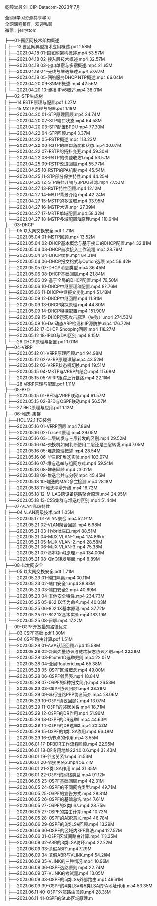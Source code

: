 乾颐堂最全HCIP-Datacom-2023年7月

全网it学习资源共享学习<br>全网课程都有，欢迎私聊<br>微信：jerryttom<br>

├──01-园区网技术架构概述<br> | ├──13 园区网典型技术应用概述.pdf 1.58M<br> | ├──2023.04.18 01-园区网架构概述.mp4 53.57M<br> | ├──2023.04.18 02-接入层技术概述.mp4 32.57M<br> | ├──2023.04.18 03-出口单宿与多宿概述.mp4 21.65M<br> | ├──2023.04.18 04-无线与堆迭概述.mp4 57.67M<br> | ├──2023.04.18 05-网络服务DHCP NTP概述.mp4 66.04M<br> | ├──2023.04.20 09-SNMP概述.mp4 42.56M<br> | └──2023.04.20 10-组播 IPv6概述.mp4 38.01M<br> ├──02-STP生成树<br> | ├──14 RSTP原理与配置.pdf 1.27M<br> | ├──15 MSTP原理与配置.pdf 1.18M<br> | ├──2023.04.20 01-STP原理回顾.mp4 24.74M<br> | ├──2023.04.20 02-STP端口状态.mp4 64.58M<br> | ├──2023.04.20 03-STP配置BPDU.mp4 77.30M<br> | ├──2023.04.22 04-STP回顾.mp4 8.37M<br> | ├──2023.04.22 05-RSTP概述.mp4 113.23M<br> | ├──2023.04.22 06-RSTP的端口角度和状态.mp4 36.87M<br> | ├──2023.04.22 07-RSTP的拓扑变更.mp4 59.30M<br> | ├──2023.04.22 08-RSTP的快速收敛1.mp4 53.57M<br> | ├──2023.04.25 09-RSTP改进回顾.mp4 55.77M<br> | ├──2023.04.25 10-RSTP的PA机制.mp4 45.54M<br> | ├──2023.04.25 11-STP部分保护特性.mp4 44.25M<br> | ├──2023.04.25 12-STP路径开销与BPDU过滤.mp4 77.53M<br> | ├──2023.04.27 13-RSTP特性回顾.mp4 12.12M<br> | ├──2023.04.27 14-MSTP背景介绍.mp4 42.24M<br> | ├──2023.04.27 15-MSTP的多区域.mp4 33.95M<br> | ├──2023.04.27 16-MSTP术语.mp4 27.39M<br> | ├──2023.04.27 17-MSTP单域配置.mp4 58.32M<br> | └──2023.04.27 18-MSTP多域配置和原理.mp4 110.64M<br> ├──03-DHCP<br> | ├──05 以太网交换安全.pdf 1.71M<br> | ├──2023.05.04 01-MSTP回顾.mp4 13.52M<br> | ├──2023.05.04 02-DHCP基本概念与基于接口的DHCP配置.mp4 32.81M<br> | ├──2023.05.04 03-DHCP首次接入工作流程.mp4 28.79M<br> | ├──2023.05.04 04-DHCP续租.mp4 84.31M<br> | ├──2023.05.04 06-DHCP报文格式与Option选项.mp4 56.42M<br> | ├──2023.05.05 07-DHCP消息类型.mp4 36.45M<br> | ├──2023.05.06 08-DHCP基础回顾.mp4 21.84M<br> | ├──2023.05.06 09-基于全局的DHCP配置.mp4 76.50M<br> | ├──2023.05.06 10-DHCP中继原理和配置.mp4 82.76M<br> | ├──2023.05.06 11-DHCP中继报文变化.mp4 51.48M<br> | ├──2023.05.09 12-DHCP中继回顾.mp4 11.91M<br> | ├──2023.05.09 13-DHCP嗅探原理.mp4 44.80M<br> | ├──2023.05.09 14-DHCP嗅探配置.mp4 151.90M<br> | ├──2023.05.09 15-DHCP饿死攻击原理（失败）.mp4 274.53M<br> | ├──2023.05.09 16-DAI动态ARP检测和IP源防护.mp4 176.72M<br> | ├──2023.05.12 17-DHCP Snooping回顾.mp4 118.27M<br> | ├──2023.05.12 18-IPSG与DAI区别.mp4 8.15M<br> | └──29 DHCP原理与配置.pdf 1.01M<br> ├──04-VRRP<br> | ├──2023.05.12 01-VRRP原理回顾.mp4 94.98M<br> | ├──2023.05.12 02-VRRP原理详解.mp4 43.52M<br> | ├──2023.05.12 03-VRRP状态机切换.mp4 19.51M<br> | ├──2023.05.15 04-MSTP与VRRP的结合.mp4 117.68M<br> | ├──2023.05.15 05-VRRP跟踪上行链路.mp4 22.10M<br> | └──28 VRRP原理与配置.pdf 1.11M<br> ├──05-BFD<br> | ├──2023.05.15 01-BFD与VRRP联动.mp4 61.57M<br> | ├──2023.05.15 02-BFD与OSPF联动.mp4 56.57M<br> | └──27 BFD原理与应用.pdf 1.12M<br> ├──06-堆迭-集群<br> | ├──HCL_V2.1.1安装包<br> | ├──2023.05.16 01-VRRP回顾.mp4 7.86M<br> | ├──2023.05.16 02-Tracert原理.mp4 29.05M<br> | ├──2023.05.16 03-二层转发与三层转发的区别.mp4 29.52M<br> | ├──2023.05.16 04-交换机如何判断使用二层还是三层转发.mp4 7.05M<br> | ├──2023.05.16 05-堆迭原理概述.mp4 28.54M<br> | ├──2023.05.16 06-华三IRF堆迭实验.mp4 103.97M<br> | ├──2023.05.16 07-堆迭选举与组网方式.mp4 59.54M<br> | ├──2023.05.18 08-堆迭回顾.mp4 23.02M<br> | ├──2023.05.18 09-堆迭合并与分裂.mp4 45.45M<br> | ├──2023.05.18 10-堆迭的MAD多主检测.mp4 28.18M<br> | ├──2023.05.18 11-堆迭平滑升级.mp4 16.72M<br> | ├──2023.05.18 12-M-LAG跨设备链路聚合原理.mp4 24.95M<br> | └──2023.05.18 13-CSS集群与堆迭的区别.mp4 51.44M<br> ├──07-VLAN高级特性<br> | ├──04 VLAN高级技术.pdf 1.05M<br> | ├──2023.05.17 01-VLAN聚合.mp4 52.91M<br> | ├──2023.05.21 02-VLAN聚合回顾.mp4 6.98M<br> | ├──2023.05.21 03-Hybrid端口.mp4 88.51M<br> | ├──2023.05.21 04-MUX VLAN-1.mp4 174.86kb<br> | ├──2023.05.21 05-MUX VLAN-2.mp4 28.58M<br> | ├──2023.05.21 06-MUX VLAN-3.mp4 75.38M<br> | ├──2023.05.21 07-基本QinQ原理.mp4 134.00M<br> | └──2023.05.21 08-QinQ转发层面.mp4 8.89M<br> ├──08-以太网安全<br> | ├──05 以太网交换安全.pdf 1.71M<br> | ├──2023.05.23 01-端口隔离.mp4 30.11M<br> | ├──2023.05.23 02-端口安全1.mp4 38.83M<br> | ├──2023.05.23 03-端口安全2.mp4 40.69M<br> | ├──2023.05.23 04-其他安全特性.mp4 234.73M<br> | ├──2023.05.25 05-802.1X华为命令.mp4 40.03M<br> | ├──2023.05.25 06-802.1X基本原理.mp4 37.72M<br> | ├──2023.05.25 07-802.1X基本实验.mp4 183.19M<br> | └──2023.05.25 08-闲聊.mp4 17.22M<br> ├──09-OSPF开放最短路径优先<br> | ├──03 OSPF基础.pdf 1.30M<br> | ├──04 OSPF路由计算.pdf 1.51M<br> | ├──2023.05.28 01-AAA认证回顾.mp4 15.58M<br> | ├──2023.05.28 02-距离失量协议与链路状态协议区别.mp4 22.26M<br> | ├──2023.05.28 03-RouterID选举规则.mp4 22.05M<br> | ├──2023.05.28 04-全局Routerid.mp4 65.38M<br> | ├──2023.05.28 05-OSPF区域概念.mp4 49.00M<br> | ├──2023.05.28 06-OSPF邻居表.mp4 18.84M<br> | ├──2023.05.28 07-OSPF的5种报文简介.mp4 26.53M<br> | ├──2023.05.29 08-OSPF协议回顾1.mp4 28.38M<br> | ├──2023.05.29 09-串行链路PPP协议简介.mp4 28.06M<br> | ├──2023.05.29 10-OSPF协议回顾2.mp4 13.07M<br> | ├──2023.05.29 11-OSPF的邻居关系.mp4 18.71M<br> | ├──2023.05.29 12-OSPF的DR作用.mp4 51.96M<br> | ├──2023.05.29 13-OSPF的DR选举1.mp4 44.63M<br> | ├──2023.05.29 14-OSPF的DR选举2.mp4 23.52M<br> | ├──2023.05.29 15-OSPF的1类LSA作用.mp4 66.48M<br> | ├──2023.05.29 16-伪节点的作用.mp4 3.55M<br> | ├──2023.06.01 17-DRBDR工作流程回顾.mp4 22.95M<br> | ├──2023.06.01 18-DR专用地址224.0.0.6.mp4 32.43M<br> | ├──2023.06.01 19-邻接关系1.mp4 61.53M<br> | ├──2023.06.01 20-邻接关系2.mp4 56.71M<br> | ├──2023.06.01 21-2类LSA作用.mp4 31.35M<br> | ├──2023.06.01 22-OSPF的网络类型.mp4 91.12M<br> | ├──2023.06.05 23-OSPF基础回顾.mp4 42.31M<br> | ├──2023.06.05 24-OSPF的不同网络类型.mp4 49.71M<br> | ├──2023.06.05 25-OSPF的宣告方式.mp4 28.81M<br> | ├──2023.06.05 26-OSPF的基础总结.mp4 7.61M<br> | ├──2023.06.05 27-OSPF的3类LSA.mp4 28.75M<br> | ├──2023.06.05 27-OSPF的路由计算.mp4 10.73M<br> | ├──2023.06.05 28-OSPF的ABR意义.mp4 46.78M<br> | ├──2023.06.06 29-OSPF的3类LSA回顾.mp4 13.29M<br> | ├──2023.06.06 30-OSPF的区域内SPF算法.mp4 127.57M<br> | ├──2023.06.06 31-OSPF区域间路由计算.mp4 113.35M<br> | ├──2023.06.09 32-ABR的3类LSA防环.mp4 22.82M<br> | ├──2023.06.09 33-真假ABR1.mp4 7.29M<br> | ├──2023.06.09 34-真假ABR与VLINK.mp4 54.28M<br> | ├──2023.06.09 35-VLINK的三种情况.mp4 10.96M<br> | ├──2023.06.09 36-OSPF选路原则.mp4 22.74M<br> | ├──2023.06.09 37-VLINK的考试题.mp4 13.05M<br> | ├──2023.06.09 38-OSPF的5类LSA外部路由.mp4 49.61M<br> | ├──2023.06.09 39-OSPF的4类LSA与5类LSA的FA地址作用.mp4 53.35M<br> | ├──2023.06.11 40-OSPF外部路由回顾.mp4 28.35M<br> | ├──2023.06.11 41-OSPF的Stub区域原理.m